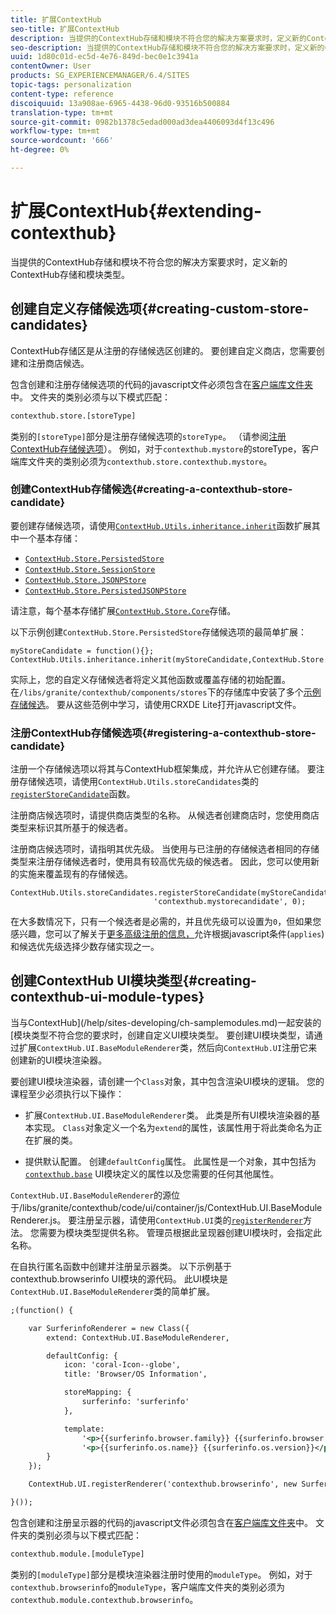 ```yaml
---
title: 扩展ContextHub
seo-title: 扩展ContextHub
description: 当提供的ContextHub存储和模块不符合您的解决方案要求时，定义新的ContextHub存储和模块类型
seo-description: 当提供的ContextHub存储和模块不符合您的解决方案要求时，定义新的ContextHub存储和模块类型
uuid: 1d80c01d-ec5d-4e76-849d-bec0e1c3941a
contentOwner: User
products: SG_EXPERIENCEMANAGER/6.4/SITES
topic-tags: personalization
content-type: reference
discoiquuid: 13a908ae-6965-4438-96d0-93516b500884
translation-type: tm+mt
source-git-commit: 0982b1378c5edad000ad3dea4406093d4f13c496
workflow-type: tm+mt
source-wordcount: '666'
ht-degree: 0%

---
```



# 扩展ContextHub{#extending-contexthub}

当提供的ContextHub存储和模块不符合您的解决方案要求时，定义新的ContextHub存储和模块类型。

## 创建自定义存储候选项{#creating-custom-store-candidates}

ContextHub存储区是从注册的存储候选区创建的。 要创建自定义商店，您需要创建和注册商店候选。

包含创建和注册存储候选项的代码的javascript文件必须包含在[客户端库文件夹](/help/sites-developing/clientlibs.md#creating-client-library-folders)中。 文件夹的类别必须与以下模式匹配：

```xml
contexthub.store.[storeType]
```

类别的`[storeType]`部分是注册存储候选项的`storeType`。 （请参阅[注册ContextHub存储候选项](/help/sites-developing/ch-extend.md#registering-a-contexthub-store-candidate)）。 例如，对于`contexthub.mystore`的storeType，客户端库文件夹的类别必须为`contexthub.store.contexthub.mystore`。

### 创建ContextHub存储候选{#creating-a-contexthub-store-candidate}

要创建存储候选项，请使用[`ContextHub.Utils.inheritance.inherit`](/help/sites-developing/contexthub-api.md#inherit-child-parent)函数扩展其中一个基本存储：

* [`ContextHub.Store.PersistedStore`](/help/sites-developing/contexthub-api.md#contexthub-store-persistedstore)
* [`ContextHub.Store.SessionStore`](/help/sites-developing/contexthub-api.md#contexthub-store-sessionstore)
* [`ContextHub.Store.JSONPStore`](/help/sites-developing/contexthub-api.md#contexthub-store-jsonpstore)
* [`ContextHub.Store.PersistedJSONPStore`](/help/sites-developing/contexthub-api.md#contexthub-store-persistedjsonpstore)

请注意，每个基本存储扩展[`ContextHub.Store.Core`](/help/sites-developing/contexthub-api.md#contexthub-store-core)存储。

以下示例创建`ContextHub.Store.PersistedStore`存储候选项的最简单扩展：

```
myStoreCandidate = function(){};
ContextHub.Utils.inheritance.inherit(myStoreCandidate,ContextHub.Store.PersistedStore);
```

实际上，您的自定义存储候选者将定义其他函数或覆盖存储的初始配置。 在`/libs/granite/contexthub/components/stores`下的存储库中安装了多个[示例存储候选](/help/sites-developing/ch-samplestores.md)。 要从这些范例中学习，请使用CRXDE Lite打开javascript文件。

### 注册ContextHub存储候选项{#registering-a-contexthub-store-candidate}

注册一个存储候选项以将其与ContextHub框架集成，并允许从它创建存储。 要注册存储候选项，请使用`ContextHub.Utils.storeCandidates`类的[`registerStoreCandidate`](/help/sites-developing/contexthub-api.md#registerstorecandidate-store-storetype-priority-applies)函数。

注册商店候选项时，请提供商店类型的名称。 从候选者创建商店时，您使用商店类型来标识其所基于的候选者。

注册商店候选项时，请指明其优先级。 当使用与已注册的存储候选者相同的存储类型来注册存储候选者时，使用具有较高优先级的候选者。 因此，您可以使用新的实施来覆盖现有的存储候选。

```
ContextHub.Utils.storeCandidates.registerStoreCandidate(myStoreCandidate,
                                'contexthub.mystorecandidate', 0);
```

在大多数情况下，只有一个候选者是必需的，并且优先级可以设置为`0`，但如果您感兴趣，您可以了解关于[更多高级注册的信息，](/help/sites-developing/contexthub-api.md#registerstorecandidate-store-storetype-priority-applies)允许根据javascript条件(`applies`)和候选优先级选择少数存储实现之一。

## 创建ContextHub UI模块类型{#creating-contexthub-ui-module-types}

当与ContextHub](/help/sites-developing/ch-samplemodules.md)一起安装的[模块类型不符合您的要求时，创建自定义UI模块类型。 要创建UI模块类型，请通过扩展`ContextHub.UI.BaseModuleRenderer`类，然后向`ContextHub.UI`注册它来创建新的UI模块渲染器。

要创建UI模块渲染器，请创建一个`Class`对象，其中包含渲染UI模块的逻辑。 您的课程至少必须执行以下操作：

* 扩展`ContextHub.UI.BaseModuleRenderer`类。 此类是所有UI模块渲染器的基本实现。 `Class`对象定义一个名为`extend`的属性，该属性用于将此类命名为正在扩展的类。

* 提供默认配置。 创建`defaultConfig`属性。 此属性是一个对象，其中包括为[`contexthub.base`](/help/sites-developing/ch-samplemodules.md#contexthub-base-ui-module-type) UI模块定义的属性以及您需要的任何其他属性。

`ContextHub.UI.BaseModuleRenderer`的源位于/libs/granite/contexthub/code/ui/container/js/ContextHub.UI.BaseModuleRenderer.js。  要注册呈示器，请使用`ContextHub.UI`类的[`registerRenderer`](/help/sites-developing/contexthub-api.md#registerrenderer-moduletype-renderer-dontrender)方法。 您需要为模块类型提供名称。 管理员根据此呈现器创建UI模块时，会指定此名称。

在自执行匿名函数中创建并注册呈示器类。 以下示例基于contexthub.browserinfo UI模块的源代码。 此UI模块是`ContextHub.UI.BaseModuleRenderer`类的简单扩展。

```xml
;(function() {

    var SurferinfoRenderer = new Class({
        extend: ContextHub.UI.BaseModuleRenderer,

        defaultConfig: {
            icon: 'coral-Icon--globe',
            title: 'Browser/OS Information',

            storeMapping: {
                surferinfo: 'surferinfo'
            },

            template:
                '<p>{{surferinfo.browser.family}} {{surferinfo.browser.version}}</p>' +
                '<p>{{surferinfo.os.name}} {{surferinfo.os.version}}</p>'
        }
    });

    ContextHub.UI.registerRenderer('contexthub.browserinfo', new SurferinfoRenderer());

}());
```

包含创建和注册呈示器的代码的javascript文件必须包含在[客户端库文件夹](/help/sites-developing/clientlibs.md#creating-client-library-folders)中。 文件夹的类别必须与以下模式匹配：

```xml
contexthub.module.[moduleType]
```

类别的`[moduleType]`部分是模块渲染器注册时使用的`moduleType`。 例如，对于`contexthub.browserinfo`的`moduleType`，客户端库文件夹的类别必须为`contexthub.module.contexthub.browserinfo`。
